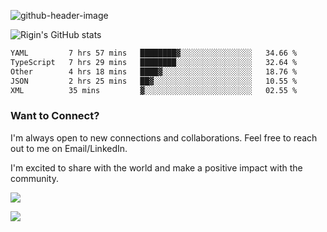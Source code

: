 
![github-header-image](https://github.com/riginoommen/riginoommen/assets/3840244/889cae65-df55-4cda-86cc-bf21bf1f2e96)

![Rigin's GitHub stats](https://github-readme-stats.vercel.app/api?username=riginoommen\&show_icons=true\&show=reviews,discussions_started,discussions_answered,prs_merged,prs_merged_percentage)


<!--START_SECTION:waka-->

```txt
YAML         7 hrs 57 mins   ████████▓░░░░░░░░░░░░░░░░   34.66 %
TypeScript   7 hrs 29 mins   ████████░░░░░░░░░░░░░░░░░   32.64 %
Other        4 hrs 18 mins   ████▓░░░░░░░░░░░░░░░░░░░░   18.76 %
JSON         2 hrs 25 mins   ██▓░░░░░░░░░░░░░░░░░░░░░░   10.55 %
XML          35 mins         ▓░░░░░░░░░░░░░░░░░░░░░░░░   02.55 %
```

<!--END_SECTION:waka-->

### Want to Connect?

I'm always open to new connections and collaborations. Feel free to reach out to me on Email/LinkedIn.

I'm excited to share with the world and make a positive impact with the community.

![](https://komarev.com/ghpvc/?username=riginoommen)

![](https://hit.yhype.me/github/profile?user_id=3840244)

